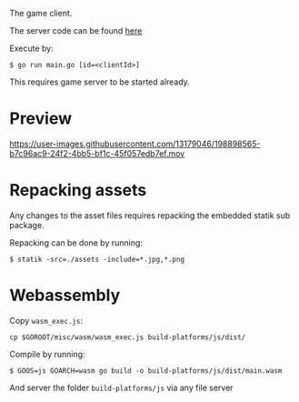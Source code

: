 The game client. 

The server code can be found [here](https://github.com/philoj/go-planes-server)

Execute by:

`$ go run main.go [id=<clientId>]`

This requires game server to be started already.

# Preview

https://user-images.githubusercontent.com/13179046/198898565-b7c96ac9-24f2-4bb5-bf1c-45f057edb7ef.mov

# Repacking assets
Any changes to the asset files requires repacking the embedded statik sub package.

Repacking can be done by running:

`$ statik -src=./assets -include=*.jpg,*.png`

# Webassembly

Copy `wasm_exec.js`:

`cp $GOROOT/misc/wasm/wasm_exec.js build-platforms/js/dist/`

Compile by running:

`$ GOOS=js GOARCH=wasm go build -o build-platforms/js/dist/main.wasm`

And server the folder `build-platforms/js` via any file server
